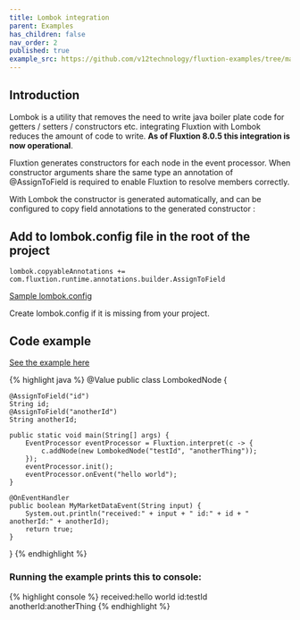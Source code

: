 ```yaml
---
title: Lombok integration
parent: Examples
has_children: false
nav_order: 2
published: true
example_src: https://github.com/v12technology/fluxtion-examples/tree/main/cookbook/src/main/java/com/fluxtion/example/cookbook/lombok
---
```


## Introduction

Lombok is a utility that removes the need to write java boiler plate code for getters / setters / constructors etc. 
integrating Fluxtion with Lombok reduces the amount of code to write. **As of Fluxtion 8.0.5 this integration is now 
operational**.

Fluxtion generates constructors for each node in the event processor. When constructor arguments share the same type 
an annotation of @AssignToField is required to enable Fluxtion to resolve members correctly.

With Lombok the constructor is generated automatically, and can be configured to copy field annotations 
to the generated constructor :

## **Add to lombok.config file in the root of the project**
```lombok.config
lombok.copyableAnnotations += com.fluxtion.runtime.annotations.builder.AssignToField
```
[Sample lombok.config](https://github.com/v12technology/fluxtion-examples/blob/main/lombok.config)

Create lombok.config if it is missing from your project.

## Code example

[See the example here]({{page.example_src}}/LombokedNode.java)

{% highlight java %}
@Value
public class LombokedNode {

    @AssignToField("id")
    String id;
    @AssignToField("anotherId")
    String anotherId;

    public static void main(String[] args) {
        EventProcessor eventProcessor = Fluxtion.interpret(c -> {
            c.addNode(new LombokedNode("testId", "anotherThing"));
        });
        eventProcessor.init();
        eventProcessor.onEvent("hello world");
    }

    @OnEventHandler
    public boolean MyMarketDataEvent(String input) {
        System.out.println("received:" + input + " id:" + id + " anotherId:" + anotherId);
        return true;
    }
}
{% endhighlight %}

### Running the example prints this to console:

{% highlight console %}
received:hello world id:testId anotherId:anotherThing
{% endhighlight %}
